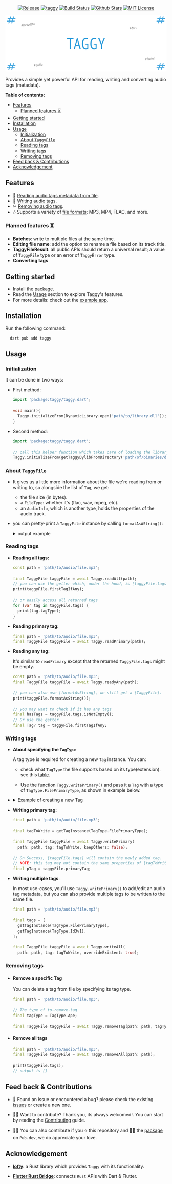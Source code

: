 <div align="center">

<a href="https://github.com/DMouayad/taggy/releases"><img src="https://img.shields.io/github/v/release/DMouayad/taggy?style=flat-square&color=blue" alt="Release"></a>
<a href="https://pub.dartlang.org/packages/taggy"><img alt="taggy" src="https://img.shields.io/pub/v/taggy"></a>
<a href="https://github.com/DMouayad/taggy/actions"><img src="https://img.shields.io/github/actions/workflow/status/DMouayad/taggy/.github%2Fworkflows%2Fbuild.yaml" alt="Build Status"></a>
<a href="https://github.com/DMouayad/taggy"><img src="https://img.shields.io/github/stars/DMouayad/taggy.svg?style=flat&logo=github&colorB=deeppink&label=stars" alt="Github Stars"></a>
<a href="https://opensource.org/licenses/MIT"><img src="https://img.shields.io/badge/license-MIT-purple.svg" alt="MIT License"></a>
</div>

![taggy cover image](../../readme-assets/Taggy%20cover.png)

Provides a simple yet powerful API for reading, writing and converting audio tags (metadata).

**Table of contents:**

<!-- TOC -->
  * [Features](#features)
    * [Planned features ⏳](#planned-features-)
  * [Getting started](#getting-started)
  * [Installation](#installation)
  * [Usage](#usage)
    * [Initialization](#initialization)
    * [About `TaggyFile`](#about-taggyfile)
    * [Reading tags](#reading-tags)
    * [Writing tags](#writing-tags)
    * [Removing tags](#removing-tags)
  * [Feed back & Contributions](#feed-back--contributions)
  * [Acknowledgement](#acknowledgement)
<!-- TOC -->

## Features

- 📖 [Reading audio tags metadata from file](#reading-tags).
- 📝 [Writing audio tags](#writing-tags).
- ✂  [Removing audio tags](#removing-tags).
- 🎶 Supports a variety of [file formats](https://github.com/Serial-ATA/lofty-rs/blob/main/SUPPORTED_FORMATS.md):
  MP3, MP4, FLAC, and more.

### Planned features ⏳

- **Batches**: write to multiple files at the same time.
- **Editing file name**: add the option to rename a file based on its track title.
- **TaggyFileResult**: all public APIs should return a universal result;
  a value of `TaggyFile` type or an error of `TaggyError` type.
- **Converting tags**

## Getting started

- Install the package.
- Read the [Usage](#usage) section to explore Taggy's features.
- For more details: check out the [example app](example/README.md).

## Installation

Run the following command:

  ```bash
    dart pub add taggy
  ```

## Usage

### Initialization

It can be done in two ways:

-  First method:

      ```dart
      import 'package:taggy/taggy.dart';
      
      void main(){
        Taggy.initializeFrom(DynamicLibrary.open('path/to/library.dll'));
      }
      ```

- Second method:

  ```dart
  import 'package:taggy/taggy.dart';

  // call this helper function which takes care of loading the library for you.
  Taggy.initializeFrom(getTaggyDylibFromDirectory('path/of/binaries/directory'));
    ```

### About `TaggyFile`

- It gives us a little more information about the file we're reading from or writing to, so alongside the list of `Tag`,
  we get:
    - the file size (in bytes).
    - a `FileType`: whether it's (flac, wav, mpeg, etc).
    - an `AudioInfo`, which is another type, holds the properties of the audio track.
- you can pretty-print a `TaggyFile` instance by calling `formatAsAString()`:

  <details>
  <summary>output example</summary>

  ```
  TaggyFile: {
      size: 12494053 bytes ~ 12.2 MB,
      fileType: FileType.Mpeg
      primaryTagType: TagType.Id3v2,
      tags: {
      count: 1,
      items: 
        [ Tag(
              tagType: Id3v2,
              trackTitle: Fine Line,
              trackArtist: Eminem,
              trackNumber: 9,
              trackTotal: 1,
              discTotal: null,
              discNumber: null,
              album: SHADYXV,
              albumArtist: Various Artists,
              genre: null,
              language: null,
              year: null,
              recordingDate: null,
              originalReleaseDate: null,
              has lyrics: true,
              pictures: {
                count: 1,
                items: [ Picture(
                  picType: PictureType.CoverFront,
                  picData(Bytes): 168312,
                  mimeType: MimeType.Jpeg,
                  width: 1000,
                  height: 1000,
                  colorDepth: 24,
                  numColors: 0,
                  )],
              },
            ),
        ],
      },
      audio: AudioInfo(
      channelMask: 3,
      channels: 2,
      sampleRate: 44100,
      audioBitrate: 321,
      overallBitrate: 326,
      bitDepth: null,
      durationSec: 306,
      ),
  }
  ```

</details>

### Reading tags

- **Reading all tags:**

    ```dart
    const path = 'path/to/audio/file.mp3';

    final TaggyFile taggyFile = await Taggy.readAll(path);
    // you can use the getter which, under the hood, is [taggyFile.tags.firstOrNull]
    print(taggyFile.firstTagIfAny);
  
    // or easily access all returned tags
    for (var tag in taggyFile.tags) {
      print(tag.tagType);
    }
    ```

- **Reading primary tag:**

    ```dart
    final path = 'path/to/audio/file.mp3';
    final TaggyFile taggyFile = await Taggy.readPrimary(path);
    ```


- **Reading any tag:**

  It's similar to `readPrimary` except that the returned `TaggyFile.tags` might be empty.

    ```dart
    const path = 'path/to/audio/file.mp3';
    final TaggyFile taggyFile = await Taggy.readyAny(path);
  
    // you can also use [formatAsString], we still get a [TaggyFile].
    print(taggyFile.formatAsString());
  
    // you may want to check if it has any tags
    final hasTags = taggyFile.tags.isNotEmpty();
    // Or use the getter
    final Tag? tag = taggyFile.firstTagIfAny;
    ```

### Writing tags

- **About specifying the `TagType`**

  A tag type is required for creating a new `Tag` instance.
  You can:

    -  check what `TagType` the file supports based on its type(extension). see this [table](https://github.com/Serial-ATA/lofty-rs/blob/main/SUPPORTED_FORMATS.md).

    -  Use the function `Taggy.writePrimary()`
       and pass it a `Tag` with a type of `TagType.FilePrimaryType`, as shown in example below.


- <details> 

    <summary>Example of creating a new Tag</summary>

    ```dart
    Tag getTagInstance(TagType tagType){
      return Tag(
        tagType: tagType,
        album: 'Some Album',
        trackTitle: 'some Track',
        trackArtist: 'Some Artist',
        trackTotal: 10,
        trackNumber: 1,
        discNumber: 1,
        discTotal: 2,
        year: 2023,
        recordingDate: '1/3/2019',
        language: 'EN',
        pictures: [
          Picture(
            // zeros are used to demonstrate how to provide a picture's data.
            picData: Uint8List.fromList([0, 0, 0, 0]),
            mimeType: MimeType.Jpeg,
            picType: PictureType.CoverFront,
            width: 1000,
            height: 800,
          ),
        ],
      );
    }
    ```

</details>

- **Writing primary tag:**

  ```dart
  final path = 'path/to/audio/file.mp3';

  final tagToWrite = getTagInstance(TagType.FilePrimaryType);

  final TaggyFile taggyFile = await Taggy.writePrimary(
    path: path, tag: tagToWrite, keepOthers: false);

  // On Success, [taggyFile.tags] will contain the newly added tag.
  // NOTE: this tag may not contain the same properties of [tagToWrite].
  final pTag = taggyFile.primaryTag;
  ```

- **Writing multiple tags**:

  In most use-cases, you'll use `Taggy.writePrimary()` to add/edit an audio tag metadata,
  but you can also provide multiple tags to be written to the same file.

  ```dart
  final path = 'path/to/audio/file.mp3';

  final tags = [
    getTagInstance(TagType.FilePrimaryType),
    getTagInstance(TagType.Id3v1),
  ];
      
  final TaggyFile taggyFile = await Taggy.writeAll(
    path: path, tag: tagToWrite, overrideExistent: true);
  ```

### Removing tags

* #### Remove a specific Tag

  You can delete a tag from file by specifying its tag type.

    ```dart
    final path = 'path/to/audio/file.mp3';
  
    // The type of to-remove-tag
    final tagType = TagType.Ape;
    
    final TaggyFile taggyFile = await Taggy.removeTag(path: path, tagType: tagType);
    ``` 

* #### Remove all tags

  ```dart
  final path = 'path/to/audio/file.mp3';
  final TaggyFile taggyFile = await Taggy.removeAll(path: path);
  
  print(taggyFile.tags);
  // output is []
  ``` 

## Feed back & Contributions

- 🐛 Found an issue or encountered a bug? please check the existing [issues](https://github.com/DMouayad/taggy/issues) or create a new one.


- 💪🏻 Want to contribute? Thank you, its always welcomed!. You can start by reading
  the [Contributing](CONTRIBUTING.md) guide.


- 🙏🏻 You can also contribute if you ⭐ this repository and 👍🏻 the [package](https://pub.dev/packages/taggy) on `Pub.dev`, we do appreciate your love.

## Acknowledgement

- [**lofty**](https://github.com/Serial-ATA/lofty-rs/): a Rust library which provides `Taggy` with its functionality.

- [**Flutter Rust Bridge**](https://github.com/fzyzcjy/flutter_rust_bridge): connects `Rust` APIs with Dart & Flutter.